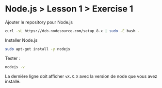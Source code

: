 # Node.js > Lesson 1 > Exercise 1

Ajouter le repository pour Node.js
```bash
curl -sL https://deb.nodesource.com/setup_8.x | sudo -E bash -
```

Installer Node.js
```bash
sudo apt-get install -y nodejs
```

Tester :
```bash
nodejs -v
```

La dernière ligne doit afficher `vX.X.X` avec la version de node que vous avez installé.

